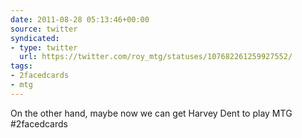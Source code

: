 ```yaml
---
date: 2011-08-28 05:13:46+00:00
source: twitter
syndicated:
- type: twitter
  url: https://twitter.com/roy_mtg/statuses/107682261259927552/
tags:
- 2facedcards
- mtg
---
```


On the other hand, maybe now we can get Harvey Dent to play MTG #2facedcards